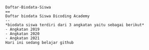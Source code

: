     Daftar-Biodata-Siswa
    ==
    Daftar biodata Siswa Dicoding Academy
    --
    *biodata siswa terdiri dari 3 angkatan yaitu sebagai berikut*
    - Angkatan 2019
    - Angkatan 2020
    - Angkatan 2021
    Hari ini sedang belajar github
